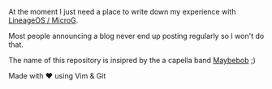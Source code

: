 At the moment I just need a place to write down my experience with [LineageOS / MicroG](mobile/lineage-microg.md).

Most people announcing a blog never end up posting regularly so I won't do that.

The name of this repository is insipred by the a capella band [Maybebob](https://en.wikipedia.org/wiki/Maybebop) ;)


Made with ♥ using Vim & Git
